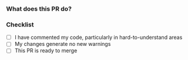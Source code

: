 ### What does this PR do?



### Checklist

- [ ] I have commented my code, particularly in hard-to-understand areas
- [ ] My changes generate no new warnings
- [ ] This PR is ready to merge
